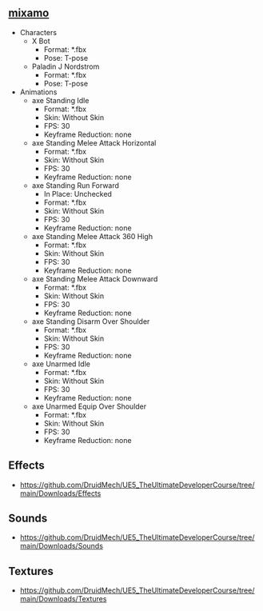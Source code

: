 ## [mixamo](https://www.mixamo.com/)
- Characters
  - X Bot 
    - Format: *.fbx
    - Pose: T-pose
  - Paladin J Nordstrom
    - Format: *.fbx
    - Pose: T-pose
- Animations
  - axe Standing Idle
    - Format: *.fbx
    - Skin: Without Skin
    - FPS: 30
    - Keyframe Reduction: none
  - axe Standing Melee Attack Horizontal 
    - Format: *.fbx
    - Skin: Without Skin
    - FPS: 30
    - Keyframe Reduction: none
  - axe Standing Run Forward 
    - In Place: Unchecked
    - Format: *.fbx
    - Skin: Without Skin
    - FPS: 30
    - Keyframe Reduction: none
  - axe Standing Melee Attack 360 High
    - Format: *.fbx
    - Skin: Without Skin
    - FPS: 30
    - Keyframe Reduction: none
  - axe Standing Melee Attack Downward
    - Format: *.fbx
    - Skin: Without Skin
    - FPS: 30
    - Keyframe Reduction: none
  - axe Standing Disarm Over Shoulder
    - Format: *.fbx
    - Skin: Without Skin
    - FPS: 30
    - Keyframe Reduction: none
  - axe Unarmed Idle
    - Format: *.fbx
    - Skin: Without Skin
    - FPS: 30
    - Keyframe Reduction: none
  - axe Unarmed Equip Over Shoulder
    - Format: *.fbx
    - Skin: Without Skin
    - FPS: 30
    - Keyframe Reduction: none  

## Effects
- https://github.com/DruidMech/UE5_TheUltimateDeveloperCourse/tree/main/Downloads/Effects

## Sounds
- https://github.com/DruidMech/UE5_TheUltimateDeveloperCourse/tree/main/Downloads/Sounds

## Textures
- https://github.com/DruidMech/UE5_TheUltimateDeveloperCourse/tree/main/Downloads/Textures